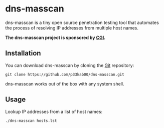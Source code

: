 # dns-masscan

dns-masscan is a tiny open source penetration testing tool that automates the process of resolving IP addresses from multiple host names.

**The dns-masscan project is sponsored by [CGI](https://www.cgi.com/en).**

Installation
----

You can download dns-masscan by cloning the [Git](https://github.com/p33kab00/dns-masscan) repository:

    git clone https://github.com/p33kab00/dns-masscan.git

dns-masscan works out of the box with any system shell.

Usage
----

Lookup IP addresses from a list of host names:

    ./dns-masscan hosts.lst

